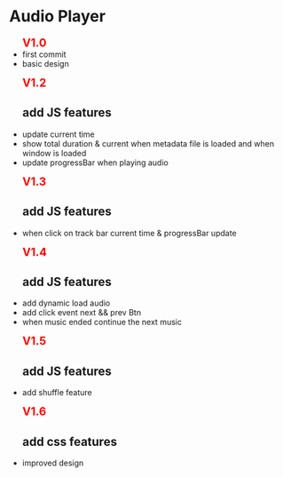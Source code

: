 <h1>Audio Player</h1>

<ul>
    <b style = "color : red ; font-size : 20px;">V1.0</b>
    <li>first commit</li>
    <li>basic design</li>
</ul>

<ul>
    <b style = "color : red ; font-size : 20px;">V1.2</b>
    <h2>add JS features</h2>
    <li>update current time</li>
    <li>show total duration & current when metadata file is loaded and when window is loaded</li>
    <li>update progressBar when playing audio</li>
</ul>

<ul>
    <b style = "color : red ; font-size : 20px;">V1.3</b>
    <h2>add JS features</h2>
    <li>when click on track bar current time & progressBar update</li>
</ul>

<ul>
    <b style = "color : red ; font-size : 20px;">V1.4</b>
    <h2>add JS features</h2>
    <li>add dynamic load audio</li>
    <li>add click event next && prev Btn</li>
    <li>when music ended continue the next music </li>
</ul>

<ul>
    <b style = "color : red ; font-size : 20px;">V1.5</b>
    <h2>add JS features</h2>
    <li>add shuffle feature</li>
</ul>

<ul>
    <b style = "color : red ; font-size : 20px;">V1.6</b>
    <h2>add css features</h2>
    <li>improved design</li>
</ul>



